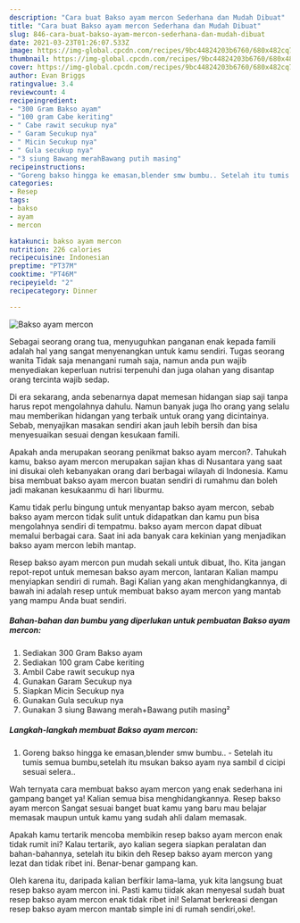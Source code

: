 ```yaml
---
description: "Cara buat Bakso ayam mercon Sederhana dan Mudah Dibuat"
title: "Cara buat Bakso ayam mercon Sederhana dan Mudah Dibuat"
slug: 846-cara-buat-bakso-ayam-mercon-sederhana-dan-mudah-dibuat
date: 2021-03-23T01:26:07.533Z
image: https://img-global.cpcdn.com/recipes/9bc44824203b6760/680x482cq70/bakso-ayam-mercon-foto-resep-utama.jpg
thumbnail: https://img-global.cpcdn.com/recipes/9bc44824203b6760/680x482cq70/bakso-ayam-mercon-foto-resep-utama.jpg
cover: https://img-global.cpcdn.com/recipes/9bc44824203b6760/680x482cq70/bakso-ayam-mercon-foto-resep-utama.jpg
author: Evan Briggs
ratingvalue: 3.4
reviewcount: 4
recipeingredient:
- "300 Gram Bakso ayam"
- "100 gram Cabe keriting"
- " Cabe rawit secukup nya"
- " Garam Secukup nya"
- " Micin Secukup nya"
- " Gula secukup nya"
- "3 siung Bawang merahBawang putih masing"
recipeinstructions:
- "Goreng bakso hingga ke emasan,blender smw bumbu.. Setelah itu tumis semua bumbu,setelah itu msukan bakso ayam nya sambil d cicipi sesuai selera.."
categories:
- Resep
tags:
- bakso
- ayam
- mercon

katakunci: bakso ayam mercon 
nutrition: 226 calories
recipecuisine: Indonesian
preptime: "PT37M"
cooktime: "PT46M"
recipeyield: "2"
recipecategory: Dinner

---
```



![Bakso ayam mercon](https://img-global.cpcdn.com/recipes/9bc44824203b6760/680x482cq70/bakso-ayam-mercon-foto-resep-utama.jpg)

Sebagai seorang orang tua, menyuguhkan panganan enak kepada famili adalah hal yang sangat menyenangkan untuk kamu sendiri. Tugas seorang  wanita Tidak saja menangani rumah saja, namun anda pun wajib menyediakan keperluan nutrisi terpenuhi dan juga olahan yang disantap orang tercinta wajib sedap.

Di era  sekarang, anda sebenarnya dapat memesan hidangan siap saji tanpa harus repot mengolahnya dahulu. Namun banyak juga lho orang yang selalu mau memberikan hidangan yang terbaik untuk orang yang dicintainya. Sebab, menyajikan masakan sendiri akan jauh lebih bersih dan bisa menyesuaikan sesuai dengan kesukaan famili. 



Apakah anda merupakan seorang penikmat bakso ayam mercon?. Tahukah kamu, bakso ayam mercon merupakan sajian khas di Nusantara yang saat ini disukai oleh kebanyakan orang dari berbagai wilayah di Indonesia. Kamu bisa membuat bakso ayam mercon buatan sendiri di rumahmu dan boleh jadi makanan kesukaanmu di hari liburmu.

Kamu tidak perlu bingung untuk menyantap bakso ayam mercon, sebab bakso ayam mercon tidak sulit untuk didapatkan dan kamu pun bisa mengolahnya sendiri di tempatmu. bakso ayam mercon dapat dibuat memalui berbagai cara. Saat ini ada banyak cara kekinian yang menjadikan bakso ayam mercon lebih mantap.

Resep bakso ayam mercon pun mudah sekali untuk dibuat, lho. Kita jangan repot-repot untuk memesan bakso ayam mercon, lantaran Kalian mampu menyiapkan sendiri di rumah. Bagi Kalian yang akan menghidangkannya, di bawah ini adalah resep untuk membuat bakso ayam mercon yang mantab yang mampu Anda buat sendiri.

<!--inarticleads1-->

##### Bahan-bahan dan bumbu yang diperlukan untuk pembuatan Bakso ayam mercon:

1. Sediakan 300 Gram Bakso ayam
1. Sediakan 100 gram Cabe keriting
1. Ambil  Cabe rawit secukup nya
1. Gunakan  Garam Secukup nya
1. Siapkan  Micin Secukup nya
1. Gunakan  Gula secukup nya
1. Gunakan 3 siung Bawang merah+Bawang putih masing²




<!--inarticleads2-->

##### Langkah-langkah membuat Bakso ayam mercon:

1. Goreng bakso hingga ke emasan,blender smw bumbu.. - Setelah itu tumis semua bumbu,setelah itu msukan bakso ayam nya sambil d cicipi sesuai selera..




Wah ternyata cara membuat bakso ayam mercon yang enak sederhana ini gampang banget ya! Kalian semua bisa menghidangkannya. Resep bakso ayam mercon Sangat sesuai banget buat kamu yang baru mau belajar memasak maupun untuk kamu yang sudah ahli dalam memasak.

Apakah kamu tertarik mencoba membikin resep bakso ayam mercon enak tidak rumit ini? Kalau tertarik, ayo kalian segera siapkan peralatan dan bahan-bahannya, setelah itu bikin deh Resep bakso ayam mercon yang lezat dan tidak ribet ini. Benar-benar gampang kan. 

Oleh karena itu, daripada kalian berfikir lama-lama, yuk kita langsung buat resep bakso ayam mercon ini. Pasti kamu tiidak akan menyesal sudah buat resep bakso ayam mercon enak tidak ribet ini! Selamat berkreasi dengan resep bakso ayam mercon mantab simple ini di rumah sendiri,oke!.

